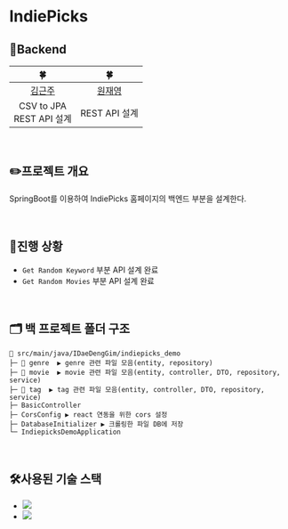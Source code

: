 # IndiePicks
## 🌱Backend
|🍀|🍀|
|:---:|:---:|
|[김근주](https://github.com/tdddt)| [원재영](https://github.com/jaeyeong13)|
| CSV to JPA<br> REST API 설계 | REST API 설계 |
<br>

## ✏️프로젝트 개요
SpringBoot를 이용하여 IndiePicks 홈페이지의 백엔드 부분을 설계한다.

<br>

## 🚀진행 상황
- `Get Random Keyword` 부분 API 설계 완료
- `Get Random Movies` 부분 API 설계 완료
<br>

## 🗂️ 백 프로젝트 폴더 구조
```
📂 src/main/java/IDaeDengGim/indiepicks_demo
├─ 📂 genre  ▶️ genre 관련 파일 모음(entity, repository)
├─ 📂 movie  ▶️ movie 관련 파일 모음(entity, controller, DTO, repository, service)
├─ 📂 tag  ▶️ tag 관련 파일 모음(entity, controller, DTO, repository, service)
├─ BasicController 
├─ CorsConfig ▶️ react 연동을 위한 cors 설정
├─ DatabaseInitializer ▶️ 크롤링한 파일 DB에 저장
└─ IndiepicksDemoApplication
```
<br>

## 🛠️사용된 기술 스택
- <img src="https://img.shields.io/badge/Spring%20Boot-6DB33F?style=flat-square&logo=springboot&logoColor=white">
- <img src="https://img.shields.io/badge/Postman-FF6C37?style=flat-square&logo=postman&logoColor=white">
